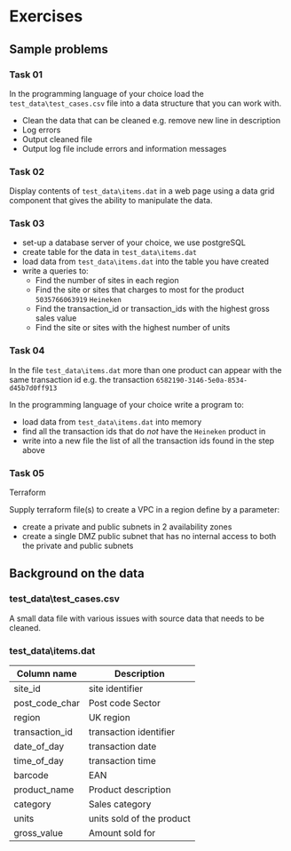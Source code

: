 # Exercises

## Sample problems

### Task 01

In the programming language of your choice load the `test_data\test_cases.csv` file into a data structure that you can work with.

- Clean the data that can be cleaned e.g. remove new line in description
- Log errors
- Output cleaned file
- Output log file include errors and information messages

### Task 02

Display contents of `test_data\items.dat` in a web page using a data grid component that gives the ability to manipulate the data.

### Task 03

- set-up a database server of your choice, we use postgreSQL
- create table for the data in `test_data\items.dat`
- load data from `test_data\items.dat` into the table you have created
- write a queries to:
    - Find the number of sites in each region
    - Find the site or sites that charges to most for the product `5035766063919` `Heineken`
    - Find the transaction_id or transaction_ids with the highest gross sales value
    - Find the site or sites with the highest number of units

### Task 04

In the file `test_data\items.dat` more than one product can appear with the same transaction id e.g. the transaction `6582190-3146-5e0a-8534-d45b7d0ff913`

In the programming language of your choice write a program to:

- load data from `test_data\items.dat` into memory
- find all the transaction ids that do *not* have the `Heineken` product in
- write into a new file the list of all the transaction ids found in the step above

### Task 05

Terraform

Supply terraform file(s) to create a VPC in a region define by a parameter:

- create a private and public subnets in 2 availability zones
- create a single DMZ public subnet that has no internal access to both the private and public subnets

## Background on the data

### test_data\test_cases.csv

A small data file with various issues with source data that needs to be cleaned.

### test_data\items.dat

| Column name | Description |
|-|-|
|site_id | site identifier |
| post_code_char | Post code Sector |
| region | UK region |
| transaction_id | transaction identifier |
| date_of_day | transaction date |
| time_of_day | transaction time |
| barcode | EAN |
| product_name | Product description |
| category | Sales category |
| units | units sold of the product |
| gross_value | Amount sold for |
